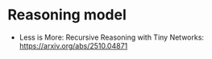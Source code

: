 # Reasoning model
- Less is More: Recursive Reasoning with Tiny Networks: https://arxiv.org/abs/2510.04871
